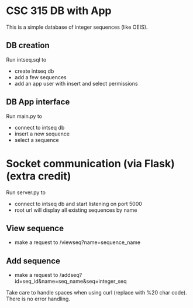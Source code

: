 # CSC 315 DB with App

This is a simple database of integer sequences (like OEIS). 

## DB creation
Run intseq.sql to 
- create intseq db
- add a few sequences
- add an app user with insert and select permissions

## DB App interface
Run main.py to
- connect to intseq db
- insert a new sequence
- select a sequence

# Socket communication (via Flask) (extra credit)
Run server.py to
- connect to intseq db and start listening on port 5000
- root url will display all existing sequences by name

## View sequence
- make a request to /viewseq?name=sequence_name

## Add sequence
- make a request to /addseq?id=seq_id&name=seq_name&seq=integer_seq

Take care to handle spaces when using curl (replace with %20 char code). There is no error handling.